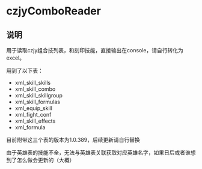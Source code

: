 # czjyComboReader
## 说明
用于读取czjy组合技列表，和刻印技能，直接输出在console，请自行转化为excel。

用到了以下表：

* xml_skill_skills
* xml_skill_combo
* xml_skill_skillgroup
* xml_skill_formulas
* xml_equip_skill
* xml_fight_conf
* xml_skill_effects
* xml_formula

目前附带这三个表的版本为1.0.389，后续更新请自行替换 
 
由于英雄表的技能不全，无法与英雄表关联获取对应英雄名字，如果日后或者谁想到了怎么做会更新的（大概） 


